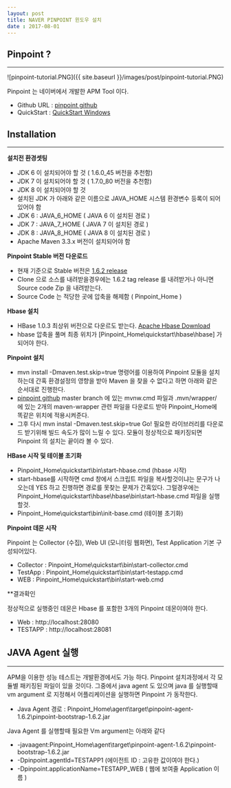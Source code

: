 ```yaml
---
layout: post
title: NAVER PINPOINT 윈도우 설치
date : 2017-08-01
---
```


## Pinpoint ?
***
![pinpoint-tutorial.PNG]({{ site.baseurl }}/images/post/pinpoint-tutorial.PNG)

Pinpoint 는 네이버에서 개발한 APM Tool 이다.
* Github URL : [pinpoint github](https://github.com/naver/pinpoint)
* QuickStart : [QuickStart Windows](https://github.com/naver/pinpoint/blob/master/quickstart/README.Win.ko.md)

## Installation
***
**설치전 환경셋팅**

* JDK 6 이 설치되어야 할 것 ( 1.6.0_45 버전을 추천함)
* JDK 7 이 설치되어야 할 것 ( 1.7.0_80 버전을 추천함)
* JDK 8 이 설치되어야 할 것
* 설치된 JDK 가 아래와 같은 이름으로 JAVA_HOME 시스템 환경변수 등록이 되어 있어야 함 
* JDK 6 : JAVA_6_HOME ( JAVA 6 이 설치된 경로 )
* JDK 7 : JAVA_7_HOME ( JAVA 7 이 설치된 경로 )
* JDK 8 : JAVA_8_HOME ( JAVA 8 이 설치된 경로 )
* Apache Maven 3.3.x 버전이 설치되어야 함

**Pinpoint Stable 버전 다운로드** 

* 현재 기준으로 Stable 버전은 [1.6.2 release](https://github.com/naver/pinpoint/releases/tag/1.6.2)
* Clone 으로 소스를 내려받을경우에는 1.6.2 tag release 를 내려받거나 아니면 Source code Zip 을 내려받는다.
* Source Code 는 적당한 곳에 압축을 해제함 ( Pinpoint_Home )

**Hbase 설치**
* HBase 1.0.3 최상위 버전으로 다운르도 받는다.  [Apache Hbase Download](http://archive.apache.org/dist/hbase/)
* hbase 압축을 풀며 최종 위치가 [Pinpoint_Home\quickstart\hbase\hbase] 가 되어야 한다.

**Pinpoint 설치**
* mvn install -Dmaven.test.skip=true 명령어를 이용하여 Pinpoint 모듈을 설치하는데 간혹 환경설정의 영향을 받아 Maven 을 찾을 수 없다고 하면 아래와 같은 순서대로 진행한다.
* [pinpoint github](https://github.com/naver/pinpoint) master branch 에 있는 mvnw.cmd 파일과 .mvn/wrapper/ 에 있는 2개의 maven-wrapper 관련 파일을 다운로드 받아 Pinpoint_Home에 똑같은 위치에 적용시켜준다.
* 그후 다시 mvn instal -Dmaven.test.skip=true Go! 필요한 라이브러리를 다운로드 받기위해 빌드 속도가 많이 느릴 수 있다. 모듈이 정상적으로 패키징되면 Pinpoint 의 설치는 끝이라 볼 수 있다.

**HBase 시작 및 테이블 초기화**
* Pinpoint_Home\quickstart\bin\start-hbase.cmd (hbase 시작)
* start-hbase를 시작하면 cmd 창에서 스크립트 파일을 복사할것이냐는 문구가 나오는데 YES 하고 진행하면 경로를 못찾는 문제가 간혹있다. 그럴경우에는 Pinpoint_Home\quickstart\hbase\hbase\bin\start-hbase.cmd 파일을 실행 할것.
* Pinpoint_Home\quickstart\bin\init-base.cmd (테이블 초기화)

**Pinpoint 데몬 시작**

Pinpoint 는 Collector (수집), Web UI (모니터링 웹화면), Test Application 기본 구성되어있다.
* Collector :  Pinpoint_Home\quickstart\bin\start-collector.cmd
* TestApp : Pinpoint_Home\quickstart\bin\start-testapp.cmd
* WEB : Pinpoint_Home\quickstart\bin\start-web.cmd

**결과확인

정상적으로 실행중인 데몬은 Hbase 를 포함한 3개의 Pinpoint 데몬이여야 한다.

* Web : http://localhost:28080
* TESTAPP : http://localhost:28081

## JAVA Agent 실행
***
APM을 이용한 성능 테스트는 개발환경에서도 가능 하다. Pinpoint 설치과정에서 각 모듈별 패키징된 파일이 있을 것이다. 그중에서 java agent 도 있으며 java 를 실행할때 vm argument 로 지정해서 어플리케이션을 실행하면 Pinpoint 가 동작한다.

* Java Agent 경로 : Pinpoint_Home\agent\target\pinpoint-agent-1.6.2\pinpoint-bootstrap-1.6.2.jar

Java Agent 를 실행할때 필요한 Vm argument는 아래와 같다
* -javaagent:Pinpoint_Home\agent\target\pinpoint-agent-1.6.2\pinpoint-bootstrap-1.6.2.jar
* -Dpinpoint.agentId=TESTAPP1 (에이전트 ID : 고유한 값이여야 한다.) 
* -Dpinpoint.applicationName=TESTAPP_WEB ( 웹에 보여줄 Application 이름 )
